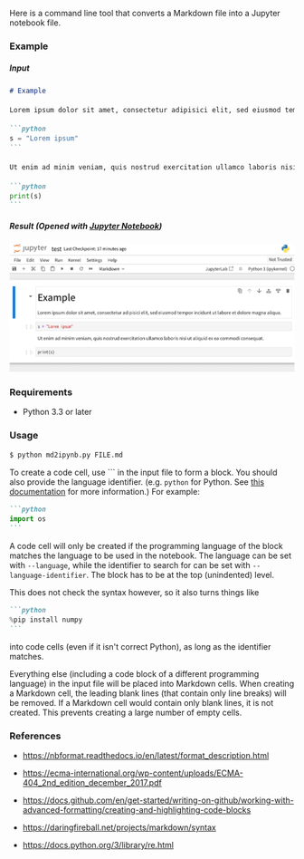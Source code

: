 Here is a command line tool that converts a Markdown file into a Jupyter notebook file.

### Example

##### Input

````markdown
# Example

Lorem ipsum dolor sit amet, consectetur adipisici elit, sed eiusmod tempor incidunt ut labore et dolore magna aliqua.

```python
s = "Lorem ipsum"
```

Ut enim ad minim veniam, quis nostrud exercitation ullamco laboris nisi ut aliquid ex ea commodi consequat.

```python
print(s)
```
````

##### Result (Opened with [Jupyter Notebook](https://github.com/jupyter/notebook))

![](./screenshots/screenshot1.png)

### Requirements

+ Python 3.3 or later

### Usage

```sh
$ python md2ipynb.py FILE.md
```

To create a code cell, use ``` in the input file to form a block. You should also provide the language identifier. (e.g. `python` for Python. See [this documentation](https://docs.github.com/en/get-started/writing-on-github/working-with-advanced-formatting/creating-and-highlighting-code-blocks) for more information.) For example:

````markdown
```python
import os
```
````

A code cell will only be created if the programming language of the block matches the language to be used in the notebook. The language can be set with `--language`, while the identifier to search for can be set with `--language-identifier`.
The block has to be at the top (unindented) level.

This does not check the syntax however, so it also turns things like

````markdown 
```python
%pip install numpy
```
````

into code cells (even if it isn't correct Python), as long as the identifier matches.

Everything else (including a code block of a different programming language) in the input file will be placed into Markdown cells. When creating a Markdown cell, the leading blank lines (that contain only line breaks) will be removed. If a Markdown cell would contain only blank lines, it is not created. This prevents creating a large number of empty cells.

### References

* https://nbformat.readthedocs.io/en/latest/format_description.html

* https://ecma-international.org/wp-content/uploads/ECMA-404_2nd_edition_december_2017.pdf

* https://docs.github.com/en/get-started/writing-on-github/working-with-advanced-formatting/creating-and-highlighting-code-blocks

* https://daringfireball.net/projects/markdown/syntax

* https://docs.python.org/3/library/re.html

